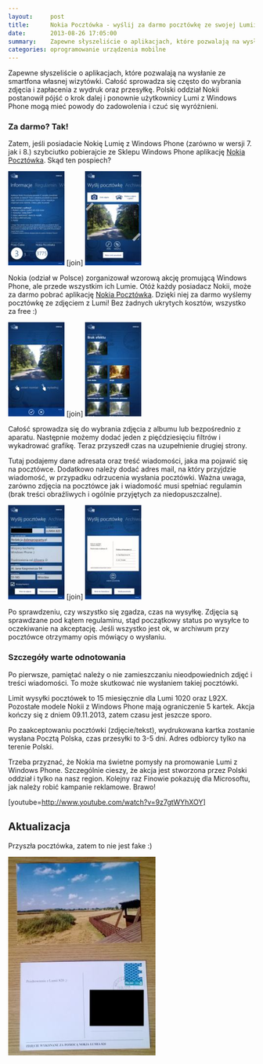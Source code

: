 ```yaml
---
layout:     post
title:      Nokia Pocztówka - wyślij za darmo pocztówkę ze swojej Lumii!
date:       2013-08-26 17:05:00
summary:    Zapewne słyszeliście o aplikacjach, które pozwalają na wysłanie ze smartfona własnej wizytówki. Całość sprowadza się często do wybrania zdjęcia i zapłacenia z wydruk oraz przesyłkę. Polski oddział Nokii postanowił pójść o krok dalej i ponownie użytkownicy Lumi z Windows Phone mogą mieć powody do zadowolenia i czuć się wyróżnieni.Za darmo? Tak!Zatem, jeśli posiadacie Nokię Lumię z Windows Phone (za...
categories: oprogramowanie urządzenia mobilne
---
```




Zapewne słyszeliście o aplikacjach, które pozwalają na wysłanie ze smartfona własnej wizytówki. Całość sprowadza się często do wybrania zdjęcia i zapłacenia z wydruk oraz przesyłkę. Polski oddział Nokii postanowił pójść o krok dalej i ponownie użytkownicy Lumi z Windows Phone mogą mieć powody do zadowolenia i czuć się wyróżnieni.


### Za darmo? Tak!


Zatem, jeśli posiadacie Nokię Lumię z Windows Phone (zarówno w wersji 7. jak i 8.) szybciutko pobierajcie ze Sklepu Windows Phone aplikację [Nokia Pocztówka](http://www.windowsphone.com/pl-pl/store/app/nokia-poczt%F3wka/e5d1ccef-01c6-455c-8b1a-01133ffb0acb). Skąd ten pospiech?


![desk](https://raw.githubusercontent.com/djfoxer/djfoxer.github.io/master/_img/2013-8-26-_81_/g_-_288x192_-_-_45962x20130825001444_0.jpg)
[join]
![desk](https://raw.githubusercontent.com/djfoxer/djfoxer.github.io/master/_img/2013-8-26-_81_/g_-_288x192_-_-_45962x20130825001445_0.jpg)


Nokia (odział w Polsce) zorganizował wzorową akcję promującą Windows Phone, ale przede wszystkim ich Lumie. Otóż każdy posiadacz Nokii, może za darmo pobrać aplikację  [Nokia Pocztówka](http://www.windowsphone.com/pl-pl/store/app/nokia-poczt%F3wka/e5d1ccef-01c6-455c-8b1a-01133ffb0acb). Dzięki niej za darmo wyślemy pocztówkę ze zdjęciem z Lumi! Bez żadnych ukrytych kosztów, wszystko za free :)


![desk](https://raw.githubusercontent.com/djfoxer/djfoxer.github.io/master/_img/2013-8-26-_81_/g_-_288x192_-_-_45962x20130825001446_0.jpg)
[join]
![desk](https://raw.githubusercontent.com/djfoxer/djfoxer.github.io/master/_img/2013-8-26-_81_/g_-_288x192_-_-_45962x20130825001447_0.jpg)


Całość sprowadza się do wybrania zdjęcia z albumu lub bezpośrednio z aparatu. Następnie możemy dodać jeden z pięćdziesięciu filtrów i wykadrować grafikę. Teraz przyszedł czas na uzupełnienie drugiej strony. 


Tutaj podajemy dane adresata oraz treść wiadomości, jaka ma pojawić się na pocztówce. Dodatkowo należy dodać adres mail, na który przyjdzie wiadomość, w przypadku odrzucenia wysłania pocztówki. Ważna uwaga, zarówno zdjęcia na pocztówce jak i wiadomość musi spełniać regulamin (brak treści obraźliwych i ogólnie przyjętych za niedopuszczalne).


![desk](https://raw.githubusercontent.com/djfoxer/djfoxer.github.io/master/_img/2013-8-26-_81_/g_-_288x192_-_-_45962x20130825001450_0.jpg)
[join]
![desk](https://raw.githubusercontent.com/djfoxer/djfoxer.github.io/master/_img/2013-8-26-_81_/g_-_288x192_-_-_45962x20130825001451_0.jpg)


Po sprawdzeniu, czy wszystko się zgadza, czas na wysyłkę. Zdjęcia są sprawdzane pod kątem regulaminu, stąd początkowy status po wysyłce to oczekiwanie na akceptację. Jeśli wszystko jest ok, w archiwum przy pocztówce otrzymamy opis mówiący o wysłaniu.




### Szczegóły warte odnotowania


Po pierwsze, pamiętać należy o nie zamieszczaniu nieodpowiednich zdjęć i treści wiadomości. To może skutkować nie wysłaniem takiej pocztówki. 

Limit wysyłki pocztówek to 15 miesięcznie dla Lumi 1020 oraz L92X. Pozostałe modele Nokii z Windows Phone mają ograniczenie 5 kartek. Akcja kończy się z dniem 09.11.2013, zatem czasu jest jeszcze sporo. 

Po zaakceptowaniu pocztówki (zdjęcie/tekst), wydrukowana kartka zostanie wysłana Pocztą Polska, czas przesyłki to 3-5 dni. Adres odbiorcy tylko na terenie Polski.

Trzeba przyznać, że Nokia ma świetne pomysły na promowanie Lumi z Windows Phone. Szczególnie cieszy, że akcja jest stworzona przez Polski oddział i tylko na nasz region. Kolejny raz Finowie pokazuję dla Microsoftu, jak należy robić kampanie reklamowe. Brawo!

[youtube=http://www.youtube.com/watch?v=9z7gtWYhXOY]



## Aktualizacja
 
Przyszła pocztówka, zatem to nie jest fake :)

![desk](https://raw.githubusercontent.com/djfoxer/djfoxer.github.io/master/_img/2013-8-26-_81_/g_-_608x405_-_-_45962x20130828171946_0.jpg)
